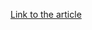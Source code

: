 [Link to the article](https://thehackernews.com/2025/08/linux-malware-delivered-via-malicious.html)
